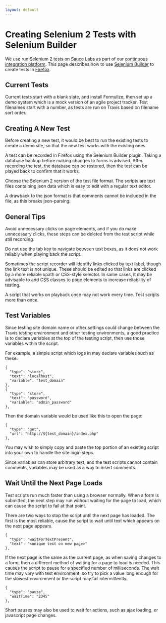 ```yaml
---
layout: default
---
```


# Creating Selenium 2 Tests with Selenium Builder

We use run Selenium 2 tests on [Sauce Labs](http://www.saucelabs.com) as part of our [continuous integration platform](ci).  This page describes how to use [Selenium Builder](http://www.saucelabs.com/builder) to create tests in [Firefox](http://www.mozilla.org/firefox).

## Current Tests

Current tests start with a blank slate, and install Formulize, then set up a demo system which is a mock version of an agile project tracker. Test filenames start with a number, as tests are run on Travis based on filename sort order.

## Creating A New Test

Before creating a new test, it would be best to run the existing tests to create a demo site, so that the new test works with the existing ones.

A test can be recorded in Firefox using the Selenium Builder plugin. Taking a database backup before making changes to forms is advised. After recording the test, the database can be restored, then the test can be played back to confirm that it works.

Choose the Selenium 2 version of the test file format. The scripts are text files containing json data which is easy to edit with a regular text editor.

A drawback to the json format is that comments cannot be included in the file, as this breaks json-parsing.

## General Tips

Avoid unnecessary clicks on page elements, and if you do make unnecessary clicks, these steps can be deleted from the test script while still recording.

Do not use the tab key to navigate between text boxes, as it does not work reliably when playing back the script.

Sometimes the script recorder will identify links clicked by text label, though the link text is not unique. These should be edited so that links are clicked by a more reliable xpath or CSS-style selector. In same cases, it may be advisable to add CSS classes to page elements to increase reliability of testing.

A script that works on playback once may not work every time. Test scripts more than once.

## Test Variables

Since testing site domain name or other settings could change between the Travis testing environment and other testing environments, a good practice is to declare variables at the top of the testing script, then use those variables within the script.

For example, a simple script which logs in may declare variables such as these:

    {
      "type": "store",
      "text": "localhost",
      "variable": "test_domain"
    },
    {
      "type": "store",
      "text": "password",
      "variable": "admin_password"
    },

Then the domain variable would be used like this to open the page:

    {
      "type": "get",
      "url": "http://${test_domain}/index.php"
    },

You may wish to simply copy and paste the top portion of an existing script into your own to handle the site login steps. 

Since variables can store arbitrary text, and the test scripts cannot contain comments, variables may be used as a way to insert comments.

## Wait Until the Next Page Loads

Test scripts run much faster than using a browser normally. When a form is submitted, the next step may run without waiting for the page to load, which can cause the script to fail at that point.

There are two ways to stop the script until the next page has loaded. The first is the most reliable, cause the script to wait until text which appears on the next page appears.

    {
      "type": "waitForTextPresent",
      "text": "<unique text on new page>"
    },

If the next page is the same as the current page, as when saving changes to a form, then a different method of waiting for a page to load is needed. This causes the script to pause for a specified number of milliseconds. The wait time may vary with test environment, so try to pick a value long enough for the slowest environment or the script may fail intermittently.

    {
      "type": "pause",
      "waitTime": "2345"
    },

Short pauses may also be used to wait for actions, such as ajax loading, or javascript page changes.

